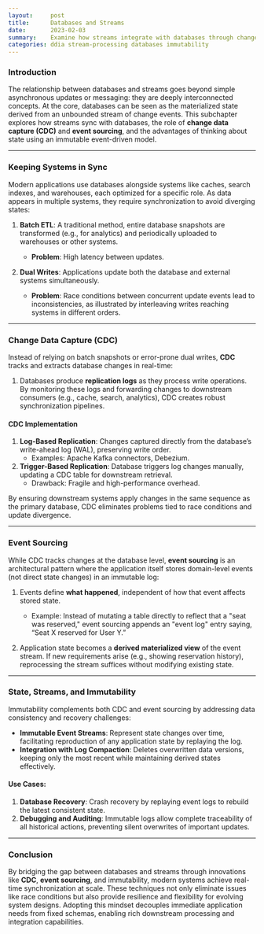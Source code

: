 ```yaml
---
layout:     post    
title:      Databases and Streams    
date:       2023-02-03    
summary:    Examine how streams integrate with databases through change data capture, event sourcing, and the immutability of state, enabling real-time system synchronization.    
categories: ddia stream-processing databases immutability
---
```


### **Introduction**

The relationship between databases and streams goes beyond simple asynchronous updates or messaging: they are deeply interconnected concepts. At the core, databases can be seen as the materialized state derived from an unbounded stream of change events. This subchapter explores how streams sync with databases, the role of **change data capture (CDC)** and **event sourcing**, and the advantages of thinking about state using an immutable event-driven model.
  
---  

### **Keeping Systems in Sync**

Modern applications use databases alongside systems like caches, search indexes, and warehouses, each optimized for a specific role. As data appears in multiple systems, they require synchronization to avoid diverging states:

1. **Batch ETL**: A traditional method, entire database snapshots are transformed (e.g., for analytics) and periodically uploaded to warehouses or other systems.
    - **Problem**: High latency between updates.

2. **Dual Writes**: Applications update both the database and external systems simultaneously.
    - **Problem**: Race conditions between concurrent update events lead to inconsistencies, as illustrated by interleaving writes reaching systems in different orders.

---  

### **Change Data Capture (CDC)**

Instead of relying on batch snapshots or error-prone dual writes, **CDC** tracks and extracts database changes in real-time:
1. Databases produce **replication logs** as they process write operations. By monitoring these logs and forwarding changes to downstream consumers (e.g., cache, search, analytics), CDC creates robust synchronization pipelines.

#### **CDC Implementation**
1. **Log-Based Replication**: Changes captured directly from the database’s write-ahead log (WAL), preserving write order.
    - Examples: Apache Kafka connectors, Debezium.
2. **Trigger-Based Replication**: Database triggers log changes manually, updating a CDC table for downstream retrieval.
    - Drawback: Fragile and high-performance overhead.

By ensuring downstream systems apply changes in the same sequence as the primary database, CDC eliminates problems tied to race conditions and update divergence.
   
---  

### **Event Sourcing**

While CDC tracks changes at the database level, **event sourcing** is an architectural pattern where the application itself stores domain-level events (not direct state changes) in an immutable log:

1. Events define **what happened**, independent of how that event affects stored state.
    - Example: Instead of mutating a table directly to reflect that a "seat was reserved," event sourcing appends an "event log" entry saying, “Seat X reserved for User Y.”

2. Application state becomes a **derived materialized view** of the event stream. If new requirements arise (e.g., showing reservation history), reprocessing the stream suffices without modifying existing state.

---  

### **State, Streams, and Immutability**

Immutability complements both CDC and event sourcing by addressing data consistency and recovery challenges:

- **Immutable Event Streams**: Represent state changes over time, facilitating reproduction of any application state by replaying the log.
- **Integration with Log Compaction**: Deletes overwritten data versions, keeping only the most recent while maintaining derived states effectively.

#### Use Cases:
1. **Database Recovery**: Crash recovery by replaying event logs to rebuild the latest consistent state.
2. **Debugging and Auditing**: Immutable logs allow complete traceability of all historical actions, preventing silent overwrites of important updates.

---  

### **Conclusion**

By bridging the gap between databases and streams through innovations like **CDC**, **event sourcing**, and immutability, modern systems achieve real-time synchronization at scale. These techniques not only eliminate issues like race conditions but also provide resilience and flexibility for evolving system designs. Adopting this mindset decouples immediate application needs from fixed schemas, enabling rich downstream processing and integration capabilities.  